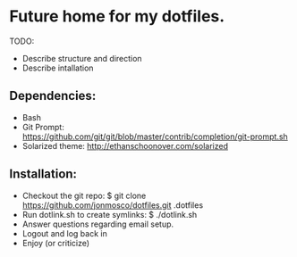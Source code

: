 Future home for my dotfiles.
===============================================================================

TODO:
- Describe structure and direction
- Describe intallation

Dependencies:
-------------------------------------------------------------------------------
- Bash
- Git Prompt: https://github.com/git/git/blob/master/contrib/completion/git-prompt.sh
- Solarized theme: http://ethanschoonover.com/solarized

Installation:
-------------------------------------------------------------------------------

- Checkout the git repo: $ git clone https://github.com/jonmosco/dotfiles.git .dotfiles
- Run dotlink.sh to create symlinks: $ ./dotlink.sh
- Answer questions regarding email setup.
- Logout and log back in
- Enjoy (or criticize) 
